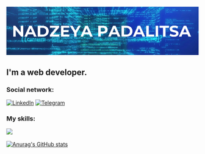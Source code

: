 ![Header](https://github.com/NadzeyaPadalitsa/NadzeyaPadalitsa/blob/main/assets/nadzeya-padalitsa.png)

## I'm a web developer.


### Social network:

[![LinkedIn](https://img.shields.io/badge/-LinkedIn-000010?style=for-the-badge&logo=linkedin&logoColor=1E90FF)](https://t.me/nadya31121990)
[![Telegram](https://img.shields.io/badge/-Telegram-000010?style=for-the-badge&logo=telegram&logoColor=1E90FF)](https://www.linkedin.com/in/Nadzeya-Padalitsa/)

### My skills:

<img src="https://img.shields.io/badge/HTML-000010?style=for-the-badge&logo=html5&logoColor=E34F26"/>

 [![Anurag's GitHub stats](https://github-readme-stats.vercel.app/api?username=NadzeyaPadalitsa&theme=transparent&show_icons=true)](https://github.com/anuraghazra/github-readme-stats)



